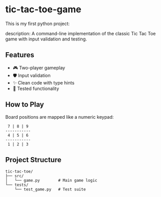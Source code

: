 # tic-tac-toe-game
 
 This is my first python project:

description: A command-line implementation of the classic Tic Tac Toe game with input validation and testing.

## Features

- 🎮 Two-player gameplay
- 🛡️ Input validation
- ✨ Clean code with type hints
- 🧪 Tested functionality

## How to Play

Board positions are mapped like a numeric keypad:
```
 7 | 8 | 9 
-----------
 4 | 5 | 6 
-----------
 1 | 2 | 3 
```

## Project Structure
```
tic-tac-toe/
├── src/
│   └── game.py        # Main game logic
└── tests/
    └── test_game.py   # Test suite
```
